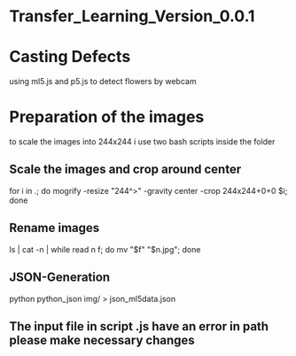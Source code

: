 # Transfer_Learning_Version_0.0.1
# Casting Defects
using ml5.js and p5.js to detect flowers by webcam

# Preparation of the images
to scale the images into 244x244 i use two bash scripts inside the folder

## Scale the images and crop around center
for i in *.*; do mogrify -resize "244^>" -gravity center -crop 244x244+0+0 $i; done 

## Rename images
ls | cat -n | while read n f; do mv "$f" "$n.jpg"; done

## JSON-Generation
python python_json img/ > json_ml5data.json

## The input file in script .js have an error in path please make necessary changes
